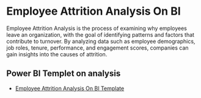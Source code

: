 # Employee Attrition Analysis On BI
Employee Attrition Analysis is the process of examining why employees leave an organization, with the goal of identifying patterns and factors that contribute to turnover.</a>
By analyzing data such as employee demographics, job roles, tenure, performance, and engagement scores, companies can gain insights into the causes of attrition.
## Power BI Templet on analysis 
- <a href = "https://github.com/RudraNSamal2000/Power-Bi/blob/main/Employee%20Attrition%20Analysis.pbit" > Employee Attrition Analysis On BI Template </a>

